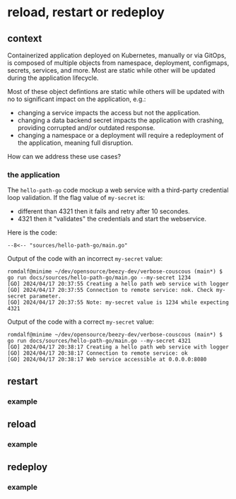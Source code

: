 # reload, restart or redeploy

## context
Containerized application deployed on Kubernetes, manually or via GitOps, is composed of multiple objects from namespace, deployment, configmaps, secrets, services, and more. Most are static while other will be updated during the application lifecycle. 

Most of these object defintions are static while others will be updated with no to significant impact on the application, e.g.:   

* changing a service impacts the access but not the application.
* changing a data backend secret impacts the application with crashing, providing corrupted and/or outdated response.  
* changing a namespace or a deployment will require a redeployment of the application, meaning full disruption. 

How can we address these use cases?

### the application

The ```hello-path-go``` code mockup a web service with a third-party credential loop validation. If the flag value of ```my-secret``` is:   

* different than 4321 then it fails and retry after 10 secondes.  
* 4321 then it "validates" the credentials and start the webservice.  

Here is the code: 

```Golang
--8<-- "sources/hello-path-go/main.go"
```

Output of the code with an incorrect ```my-secret``` value:
```
romdalf@minime ~/dev/opensource/beezy-dev/verbose-couscous (main*) $ go run docs/sources/hello-path-go/main.go --my-secret 1234
[GO] 2024/04/17 20:37:55 Creating a hello path web service with logger
[GO] 2024/04/17 20:37:55 Connection to remote service: nok. Check my-secret parameter.
[GO] 2024/04/17 20:37:55 Note: my-secret value is 1234 while expecting 4321
```

Output of the code with a correct ```my-secret``` value: 
```
romdalf@minime ~/dev/opensource/beezy-dev/verbose-couscous (main*) $ go run docs/sources/hello-path-go/main.go --my-secret 4321
[GO] 2024/04/17 20:38:17 Creating a hello path web service with logger
[GO] 2024/04/17 20:38:17 Connection to remote service: ok
[GO] 2024/04/17 20:38:17 Web service accessible at 0.0.0.0:8080
``` 

## restart

### example

## reload

### example

## redeploy

### example



